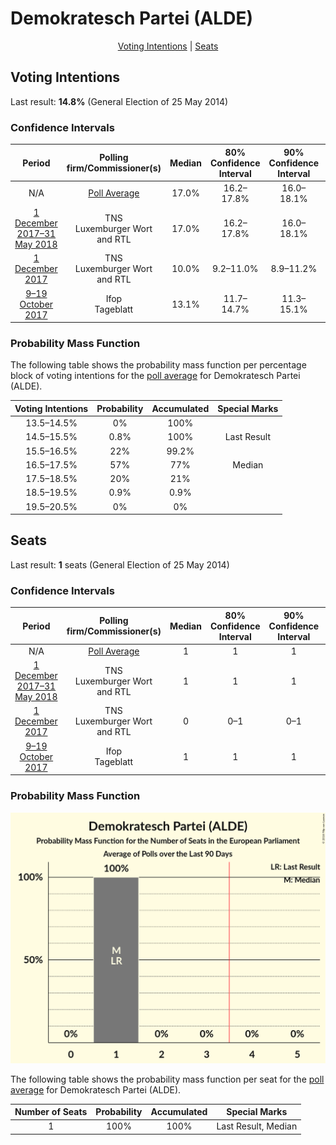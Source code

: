 # Demokratesch Partei (ALDE)

<p align="center"><a href="#voting-intentions">Voting Intentions</a> | <a href="#seats">Seats</a></p>

## Voting Intentions

Last result: **14.8%** (General Election of 25 May 2014)

### Confidence Intervals

| Period     | Polling firm/Commissioner(s) | Median | 80% Confidence Interval | 90% Confidence Interval | 95% Confidence Interval | 99% Confidence Interval |
|:----------:|:----------------:|:-----------:|:-----------------------:|:-----------------------:|:-----------------------:|:-----------------------:|
| N/A | [Poll Average](average.html) | 17.0% | 16.2–17.8% | 16.0–18.1% | 15.8–18.3% | 15.4–18.7% |
| [1 December 2017–31 May 2018](2018-05-31-TNS.html) | TNS <br> Luxemburger Wort and RTL | 17.0% | 16.2–17.8% | 16.0–18.1% | 15.8–18.3% | 15.4–18.7% |
| [1 December 2017](2017-12-01-TNS.html) | TNS <br> Luxemburger Wort and RTL | 10.0% | 9.2–11.0% | 8.9–11.2% | 8.7–11.5% | 8.3–12.0% |
| [9–19 October 2017](2017-10-19-Ifop.html) | Ifop <br> Tageblatt | 13.1% | 11.7–14.7% | 11.3–15.1% | 10.9–15.5% | 10.3–16.3% |

### Probability Mass Function

The following table shows the probability mass function per percentage block of voting intentions for the [poll average](average.html) for Demokratesch Partei (ALDE).

| Voting Intentions | Probability | Accumulated | Special Marks |
|:-----------------:|:-----------:|:-----------:|:-------------:|
| 13.5–14.5% | 0% | 100% |  |
| 14.5–15.5% | 0.8% | 100% | Last Result |
| 15.5–16.5% | 22% | 99.2% |  |
| 16.5–17.5% | 57% | 77% | Median |
| 17.5–18.5% | 20% | 21% |  |
| 18.5–19.5% | 0.9% | 0.9% |  |
| 19.5–20.5% | 0% | 0% |  |


## Seats

Last result: **1** seats (General Election of 25 May 2014)

### Confidence Intervals

| Period     | Polling firm/Commissioner(s) | Median | 80% Confidence Interval | 90% Confidence Interval | 95% Confidence Interval | 99% Confidence Interval |
|:----------:|:----------------:|:------:|:-----------------------:|:-----------------------:|:-----------------------:|:-----------------------:|
| N/A | [Poll Average](average.html) | 1 | 1 | 1 | 1 | 1 |
| [1 December 2017–31 May 2018](2018-05-31-TNS.html) | TNS <br> Luxemburger Wort and RTL | 1 | 1 | 1 | 1 | 1 |
| [1 December 2017](2017-12-01-TNS.html) | TNS <br> Luxemburger Wort and RTL | 0 | 0–1 | 0–1 | 0–1 | 0–1 |
| [9–19 October 2017](2017-10-19-Ifop.html) | Ifop <br> Tageblatt | 1 | 1 | 1 | 1 | 1 |

### Probability Mass Function

![Graph with seats probability mass function not yet produced](average-seats-pmf-demokrateschparteialde.png "Seats Probability Mass Function")

The following table shows the probability mass function per seat for the [poll average](average.html) for Demokratesch Partei (ALDE).

| Number of Seats | Probability | Accumulated | Special Marks |
|:---------------:|:-----------:|:-----------:|:-------------:|
| 1 | 100% | 100% | Last Result, Median |


